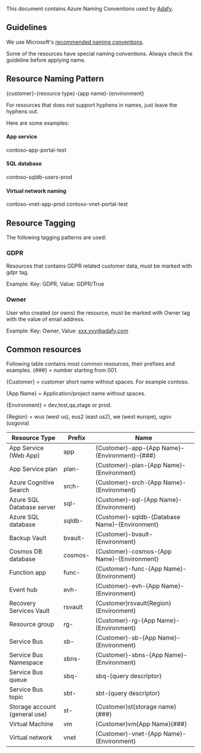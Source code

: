This document contains Azure Naming Conventions used by [Adafy](https://adafy.com).

## Guidelines

We use Microsoft's [recommended naming conventions](https://docs.microsoft.com/en-us/azure/cloud-adoption-framework/ready/azure-best-practices/naming-and-tagging).

Some of the resources have special naming conventions. Always check the guideline before applying name.

## Resource Naming Pattern

{customer}-{resource type}-{app name}-{environment}

For resources that does not support hyphens in names, just leave the hyphens out.

Here are some examples:

#### App service

contoso-app-portal-test

#### SQL database

contoso-sqldb-users-prod

#### Virtual network naming

contoso-vnet-app-prod
contoso-vnet-portal-test

## Resource Tagging

The following tagging patterns are used:

### GDPR

Resources that contains GDPR related customer data, must be marked with gdpr tag.

Example: Key: GDPR, Value: GDPR/True

### Owner

User who created (or owns) the resource, must be marked with Owner tag with the value of email address.​

Example: Key: Owner, Value: xxx.yyy@adafy.com

## Common resources

Following table contains most common resources, their prefixes and examples.
{###} = number starting from 001.

{Customer} = customer short name without spaces. For example contoso.

{App Name} = Application/project name without spaces.

{Environment} = dev,test,qa,stage or prod.

{Region} = wus (west us), eus2 (east us2), we (west europe), ugov (usgovia)

|Resource Type|Prefix|Name|
|---|---|---|
|App Service (Web App)|app|{Customer}-app-{App Name}-{Environment}-{###}|
|App Service plan|plan-|{Customer}-plan-{App Name}-{Environment}|
|Azure Cognitive Search|srch-|{Customer}-srch-{App Name}-{Environment}|
|Azure SQL Database server|sql-|{Customer}-sql-{App Name}-{Environment}|
|Azure SQL database|sqldb-|{Customer}-sqldb-{Database Name}-{Environment}|
|Backup Vault|bvault-|{Customer}-bvault-{Environment}|
|Cosmos DB database|cosmos-|{Customer}-cosmos-{App Name}-{Environment}|
|Function app|func-|{Customer}-func-{App Name}-{Environment}|
|Event hub|evh-|{Customer}-evh-{App Name}-{Environment}|
|Recovery Services Vault|rsvault|{Customer}rsvault{Region}{Environment}|
|Resource group|rg-|{Customer}-rg-{App Name}-{Environment}|
|Service Bus|sb-|{Customer}-sb-{App Name}-{Environment}|
|Service Bus Namespace|sbns-|{Customer}-sbns-{App Name}-{Environment}|
|Service Bus queue|sbq-|sbq-{query descriptor}|
|Service Bus topic|sbt-|sbt-{query descriptor}|
|Storage account (general use)|st-|{Customer}st{storage name}{###}|
|Virtual Machine|vm|{Customer}vm{App Name}{###}|
|Virtual network|vnet|{Customer}-vnet-{App Name}-{Environment}|
